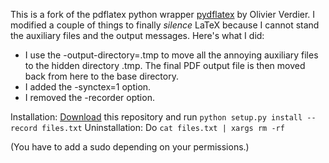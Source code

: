 This is a fork of the pdflatex python wrapper [pydflatex](https://github.com/olivierverdier/pydflatex) by Olivier Verdier. I modified a couple of things to finally *silence* LaTeX because I cannot stand the auxiliary files and the output messages. Here's what I did:
* I use the -output-directory=.tmp to move all the annoying auxiliary files to the hidden directory .tmp. The final PDF output file is then moved back from here to the base directory.
* I added the -synctex=1 option.
* I removed the -recorder option.

Installation: [Download](https://github.com/thielul/pydflatex/archive/master.zip) this repository and run ```python setup.py install --record files.txt```
Uninstallation: Do ```cat files.txt | xargs rm -rf```

(You have to add a sudo depending on your permissions.)